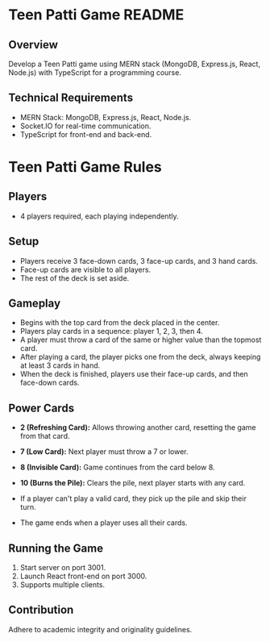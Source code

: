 # Teen Patti Game README

## Overview
Develop a Teen Patti game using MERN stack (MongoDB, Express.js, React, Node.js) with TypeScript for a programming course.

## Technical Requirements
- MERN Stack: MongoDB, Express.js, React, Node.js.
- Socket.IO for real-time communication.
- TypeScript for front-end and back-end.

# Teen Patti Game Rules

## Players
- 4 players required, each playing independently.

## Setup
- Players receive 3 face-down cards, 3 face-up cards, and 3 hand cards.
- Face-up cards are visible to all players.
- The rest of the deck is set aside.

## Gameplay
- Begins with the top card from the deck placed in the center.
- Players play cards in a sequence: player 1, 2, 3, then 4.
- A player must throw a card of the same or higher value than the topmost card.
- After playing a card, the player picks one from the deck, always keeping at least 3 cards in hand.
- When the deck is finished, players use their face-up cards, and then face-down cards.

## Power Cards
- **2 (Refreshing Card):** Allows throwing another card, resetting the game from that card.
- **7 (Low Card):** Next player must throw a 7 or lower.
- **8 (Invisible Card):** Game continues from the card below 8.
- **10 (Burns the Pile):** Clears the pile, next player starts with any card.

- If a player can't play a valid card, they pick up the pile and skip their turn.
- The game ends when a player uses all their cards.


## Running the Game
1. Start server on port 3001.
2. Launch React front-end on port 3000.
3. Supports multiple clients.

## Contribution
Adhere to academic integrity and originality guidelines.
